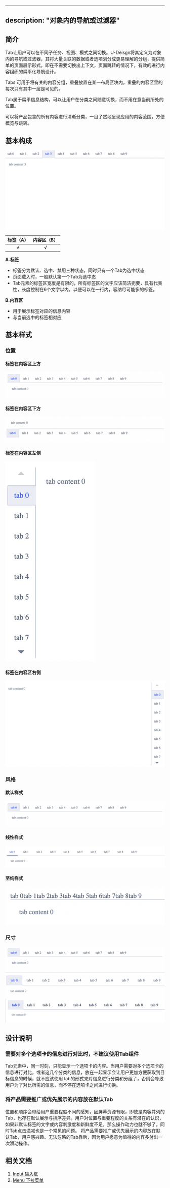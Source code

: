 
---
description: "对象内的导航或过滤器"
---

<!--副标题具体写法见源代码模式-->

## 简介

Tab让用户可以在不同子任务、视图、模式之间切换。U-Deisgn将其定义为对象内的导航或过滤器，其将大量关联的数据或者选项划分成更易理解的分组，提供简单的页面展示形式，即在不需要切换出上下文，页面跳转的情况下，有效的进行内容组织的扁平化导航设计。


Tabs 可用于将有关的内容分组，重叠放置在某一布局区块内，重叠的内容区里的每次只有其中一层是可见的。

Tab属于扁平信息结构，可以让用户在分类之间随意切换，而不用在意当前所处的位置。


可以将产品包含的所有内容进行清晰分类，一目了然地呈现应用的内容范围，方便概览与跳转。


## 基本构成

![](../../../images/TAB/1.png)

| 标签（A） | 内容区（B） |
| :---------: | :-----------: |
|      √      |       √       |

**A.标签**

- 标签分为默认、选中、禁用三种状态，同时只有一个Tab为选中状态
- 页面载入时，一般默认第一个Tab为选中态
- Tab元素的标签区宽度是有限的，所有标签区的文字应该简洁扼要，具有代表性，长度控制在6个文字以内。以便可以在一行内，容纳尽可能多的标签。




**B.内容区**

- 用于展示标签对应的信息内容
- 与当前选中的标签相对应







## 基本样式

### 位置

#### 标签在内容区上方
![](../../../images/TAB/3.png)

#### 标签在内容区下方

![](../../../images/TAB/2.png)

#### 标签在内容区左侧
![](../../../images/TAB/5.png)

#### 标签在内容区右侧
![](../../../images/TAB/4.png)


### 风格
#### 默认样式
![](../../../images/TAB/3.png)
#### 线性样式
![](../../../images/TAB/7.png)
#### 至纯样式
![](../../../images/TAB/8.png)

### 尺寸

![](../../../images/TAB/3.png)
![](../../../images/TAB/9.png)
![](../../../images/TAB/10.png)



## 设计说明
### 需要对多个选项卡的信息进行对比时，不建议使用Tab组件
Tab元素中，同一时刻，只能显示一个选项卡的内容。当用户需要对多个选项卡的信息进行对比，或者这几个分类的信息，放在一起显示会让用户更加方便获取到目标信息的时候，就不应该使用Tab的形式来对信息进行分类和分组了，否则会导致用户为了对比所需的信息，而不停在选项卡之间进行切换。



### 将产品需要推广或优先展示的内容放在默认Tab
位置和顺序会带给用户重要程度不同的感知，因屏幕资源有限，即使是内容并列的Tab，也存在默认展示与排序差异。用户对位置与重要程度的关系有潜在的认识，如果非默认标签的文字或内容刺激度和新鲜度不足，那么操作动力也就不够了。同时Tab点击递减也是一个常见的问题。
将产品需要推广或优先展示的内容放在默认Tab，用户感兴趣、无法忽略的Tab靠后，因为用户愿意为值得的内容多付出一次滑动操作。



## 相关文档

1. [Input 输入框](/component/Input/)
2. [Menu 下拉菜单](/component/Menu/)


